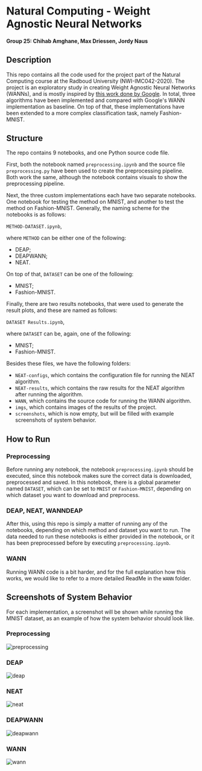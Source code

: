 # Natural Computing - Weight Agnostic Neural Networks
#### Group 25: Chihab Amghane, Max Driessen, Jordy Naus

## Description

This repo contains all the code used for the project part of the Natural Computing course at the Radboud University (NWI-IMC042-2020).
The project is an exploratory study in creating Weight Agnostic Neural Networks (WANNs), and is mostly inspired by [this work done by Google](https://weightagnostic.github.io).
In total, three algorithms have been implemented and compared with Google's WANN implementation as baseline.
On top of that, these implementations have been extended to a more complex classification task, namely Fashion-MNIST.

## Structure

The repo contains 9 notebooks, and one Python source code file.

First, both the notebook named ```preprocessing.ipynb``` and the source file ```preprocessing.py``` have been used to create the preprocessing pipeline.
Both work the same, although the notebook contains visuals to show the preprocessing pipeline.

Next, the three custom implementations each have two separate notebooks. 
One notebook for testing the method on MNIST, and another to test the method on Fashion-MNIST.
Generally, the naming scheme for the notebooks is as follows:

```METHOD-DATASET.ipynb```,

where `METHOD` can be either one of the following:
 - DEAP;
 - DEAPWANN;
 - NEAT.

On top of that, `DATASET` can be one of the following:
 - MNIST;
 - Fashion-MNIST.

Finally, there are two results notebooks, that were used to generate the result plots, and these are named as follows:

```DATASET Results.ipynb```,

where `DATASET` can be, again, one of the following:
 - MNIST;
 - Fashion-MNIST.

Besides these files, we have the following folders:

 - `NEAT-configs`, which  contains the configuration file for running the NEAT algorithm.
 - `NEAT-results`, which contains the raw results for the NEAT algorithm after running the algorithm.
 - `WANN`, which contains the source code for running the WANN algorithm.
 - `imgs`, which contains images of the results of the project.
 - `screenshots`, which is now empty, but will be filled with example screenshots of system behavior.

## How to Run

### Preprocessing
Before running any notebook, the notebook ```preprocessing.ipynb``` should be executed, since this notebook makes sure the correct data is downloaded, preprocessed and saved.
In this notebook, there is a global parameter named `DATASET`, which can be set to `MNIST` or `Fashion-MNIST`, depending on which dataset you want to download and preprocess.

### DEAP, NEAT, WANNDEAP
After this, using this repo is simply a matter of running any of the notebooks, depending on which method and dataset you want to run.
The data needed to run these notebooks is either provided in the notebook, or it has been preprocessed before by executing ```preprocessing.ipynb```.

### WANN

Running WANN code is a bit harder, and for the full explanation how this works, we would like to refer to  a more detailed ReadMe in the ```WANN``` folder.

## Screenshots of System Behavior

For each implementation, a screenshot will be shown while running the MNIST dataset, as an example of how the system behavior should look like.

### Preprocessing

![preprocessing](https://github.com/Avuerro/NaturalComputing/blob/main/Project/screenshots/preprocessing.png "Results of performing preprocessing")

### DEAP

![deap](https://github.com/Avuerro/NaturalComputing/blob/main/Project/screenshots/DEAP.png "System behavior of DEAP")

### NEAT

![neat](https://github.com/Avuerro/NaturalComputing/blob/main/Project/screenshots/NEAT.png "System behavior of NEAT")

### DEAPWANN

![deapwann](https://github.com/Avuerro/NaturalComputing/blob/main/Project/screenshots/DEAPWANN.png "System behavior of DEAPWANN")

### WANN

![wann](https://github.com/Avuerro/NaturalComputing/blob/main/Project/screenshots/WANN.png "System behavior of WANN")